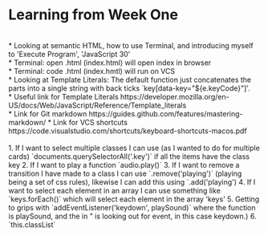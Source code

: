 <h1>Learning from Week One</h1> 
<br>
* Looking at semantic HTML, how to use Terminal, and introducing myself to 'Execute Program', 'JavaScript 30' <br>
* Terminal: open .html (index.html) will open index in browser <br>
* Terminal: code .html (index.hmtl) will run on VCS <br>
* Looking at Template Literals: The default function just concatenates the parts into a single string  with back ticks `key[data-key="${e.keyCode}"]'. <br>
* Useful link for Template Literals https://developer.mozilla.org/en-US/docs/Web/JavaScript/Reference/Template_literals <br>
* Link for Git markdown https://guides.github.com/features/mastering-markdown/
* Link for VCS shortcuts https://code.visualstudio.com/shortcuts/keyboard-shortcuts-macos.pdf
<br>
<br>
1. If I want to select multiple classes I can use (as I wanted to do for multiple cards) `documents.querySelectorAll('.key')` if all the items have the class key
2. If I want to play a function `audio.play()`
3. If I want to remove a transition I have made to a class I can use `.remove('playing')` (playing being a set of css rules), likewise I can add this using `.add('playing')
4. If I want to select each element in an array I can use something like `keys.forEach()` which will select each element in the array 'keys' 
5. Getting to grips with `addEventListener('keydown', playSound)` where the function is playSound, and the in " is looking out for event, in this case keydown.)
6. `this.classList`
